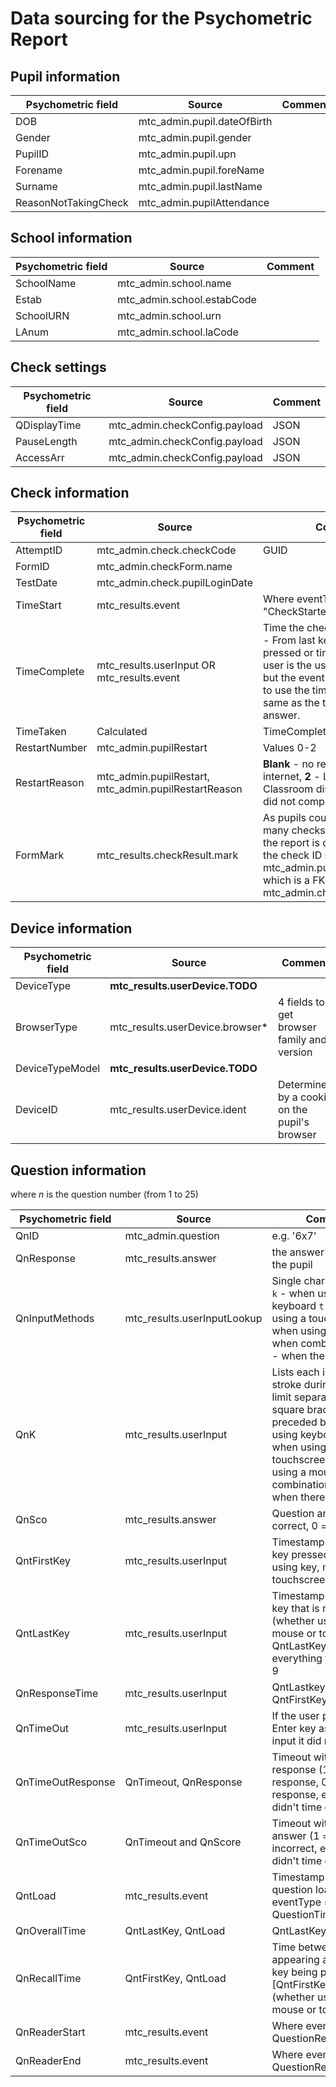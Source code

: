 # Data sourcing for the Psychometric Report



## Pupil information

| Psychometric field   | Source                      | Comment |
| -------------------- | --------------------------- | ------- |
| DOB                  | mtc_admin.pupil.dateOfBirth |         |
| Gender               | mtc_admin.pupil.gender      |         |
| PupilID              | mtc_admin.pupil.upn         |         |
| Forename             | mtc_admin.pupil.foreName    |         |
| Surname              | mtc_admin.pupil.lastName    |         |
| ReasonNotTakingCheck | mtc_admin.pupilAttendance   |         |



## School information

| Psychometric field | Source                     | Comment |
| ------------------ | -------------------------- | ------- |
| SchoolName         | mtc_admin.school.name      |         |
| Estab              | mtc_admin.school.estabCode |         |
| SchoolURN          | mtc_admin.school.urn       |         |
| LAnum              | mtc_admin.school.laCode    |         |



##  Check settings

| Psychometric field | Source                        | Comment |
| ------------------ | ----------------------------- | ------- |
| QDisplayTime       | mtc_admin.checkConfig.payload | JSON    |
| PauseLength        | mtc_admin.checkConfig.payload | JSON    |
| AccessArr          | mtc_admin.checkConfig.payload | JSON    |



## Check information

| Psychometric field | Source                                               | Comment                                                      |
| ------------------ | ---------------------------------------------------- | ------------------------------------------------------------ |
| AttemptID          | mtc_admin.check.checkCode                            | GUID                                                         |
| FormID             | mtc_admin.checkForm.name                             |                                                              |
| TestDate           | mtc_admin.check.pupilLoginDate                       |                                                              |
| TimeStart          | mtc_results.event                                    | Where eventType = "CheckStarted"                             |
| TimeComplete       | mtc_results.userInput OR mtc_results.event           | Time the check was completed - From last key (enter) is pressed or timeout.  userInput is user is the user pressed 'Enter' but the event is used if we need to use the timeout.  This is the same as the timestamp on the answer. |
| TimeTaken          | Calculated                                           | TimeComplete - TimeStart                                     |
| RestartNumber      | mtc_admin.pupilRestart                               | Values 0-2                                                   |
| RestartReason      | mtc_admin.pupilRestart, mtc_admin.pupilRestartReason | **Blank** - no restart, **1** - Loss of internet,  **2** - Local IT issues,  **3** - Classroom disruption,  **4** - Pupil did not complete. |
| FormMark           | mtc_results.checkResult.mark                         | As pupils could have taken many checks the check used by the report is determined by the the check ID stored in mtc_admin.pupil.currentCheckId which is a FK to mtc_admin.check |



## Device information

| Psychometric field | Source                          | Comment                                       |
| ------------------ | ------------------------------- | --------------------------------------------- |
| DeviceType         | **mtc_results.userDevice.TODO** |                                               |
| BrowserType        | mtc_results.userDevice.browser* | 4 fields to get browser family and version    |
| DeviceTypeModel    | **mtc_results.userDevice.TODO** |                                               |
| DeviceID           | mtc_results.userDevice.ident    | Determined by a cookie on the pupil's browser |



## Question information

where *n* is the question number (from 1 to 25)

| Psychometric field | Source                      | Comment                                                      |
| ------------------ | --------------------------- | ------------------------------------------------------------ |
| QnID               | mtc_admin.question          | e.g. '6x7'                                                   |
| QnResponse         | mtc_results.answer          | the answer provided by the pupil                             |
| QnInputMethods     | mtc_results.userInputLookup | Single character string: `k` - when using keyboard `t` - when using a touchscreen `m` - when using a mouse `x` - when combination blank - when there is no input |
| QnK                | mtc_results.userInput       | Lists each individual key stroke during the time limit separated by square brackets and preceded by: `k` - when using keyboard `t` - when using a touchscreen `m` - when using a mouse `x` - when combination blank - when there is no input |
| QnSco              | mtc_results.answer          | Question answer (1 = correct, 0 = incorrect)                 |
| QntFirstKey        | mtc_results.userInput       | Timestamp of the first key pressed (whether using key, mouse or touchscreen) |
| QntLastKey         | mtc_results.userInput       | Timestamp of the last key that is not "enter" (whether using key, mouse or touchscreen) QntLastKey excludes everything that is not 0-9 |
| QnResponseTime     | mtc_results.userInput       | QntLastkey - QntFirstKey                                     |
| QnTimeOut          | mtc_results.userInput       | If the user pressed the Enter key as the last input it did not timeout |
| QnTimeOutResponse  | QnTimeout, QnResponse       | Timeout with no response (1 = with response, 0 = no response, empty = didn't time out) |
| QnTimeOutSco       | QnTimeout and QnScore       | Timeout with correct answer (1 = correct, 0 = incorrect, empty = didn't time out) |
| QntLoad            | mtc_results.event           | Timestamp when the question loads.  Where eventType = QuestionTimerStarted |
| QnOverallTime      | QntLastKey, QntLoad         | QntLastKey - QntLoad                                         |
| QnRecallTime       | QntFirstKey, QntLoad        | Time between question appearing and the first key being pressed [QntFirstKey - QntLoad] (whether using key, mouse or touchscreen) |
| QnReaderStart      | mtc_results.event           | Where eventType = QuestionReadingStarted                     |
| QnReaderEnd        | mtc_results.event           | Where eventType = QuestionReadingEnded                       |